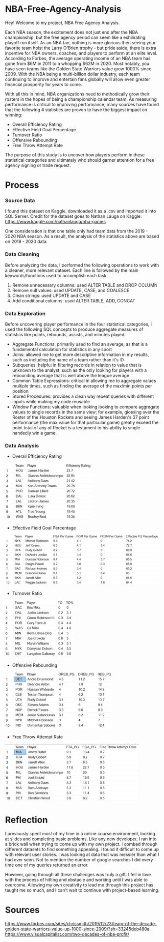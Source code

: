 # NBA-Free-Agency-Analysis

Hey! Welcome to my project, NBA Free Agency Analysis. 

Each NBA season, the excitement does not just end after the NBA championship, but the free agency period can seem like a exhilirating playoff run itself. As an NBA fan, nothing is more glorious then seeing your favorite team hoist the Larry O'Brien trophy - but pride aside, there is extra incentive for NBA owners, coaches, and players to perform at an elite level. According to Forbes, the average operating income of an NBA team has gone from $6M in 2011 to a whopping $62M in 2020. Most notably, you have seen teams like the Golden State Warriors value grow 1000% since 2009. With the NBA being a multi-billion dollar industry, each team continuing to improve and entertain fans globally will allow even greater financial prosperity for years to come.

With all this in mind, NBA organizations need to methodically grow their rosters in the hopes of being a championship calendar team. As measuring performance is critical to improving performance, many sources have found that the following 4 statistics are proven to have the biggest impact on winning:

- Overall Efficiency Rating
- Effective Field Goal Percentage
- Turnover Ratio
- Offensive Rebounding
- Free Throw Attempt Rate

The purpose of this study is to uncover how players perform in these statistical categories and ultimately who should garner attention for a free agency signing or trade request.

# Process

### Source Data

I found this dataset on Kaggle, downloaded it as a .csv and imported it into SQL Server. Credit for the dataset goes to Nathan Lauga on Kaggle: https://www.kaggle.com/nathanlauga/nba-games

One consideration is that one table only had team data from the 2019 - 2020 NBA season. As a result, the analysis of the statistics above are based on 2019 - 2020 data.

### Data Cleaning

Before analyzing the data, I performed the following operations to work with a cleaner, more relevant dataset. Each line is followed by the main keywords/functions used to accomplish each task.

1) Remove unnecessary columns: used ALTER TABLE and DROP COLUMN
2) Remove null values: used UPDATE, CASE, and COALESCE
3) Clean strings: used UPDATE and CASE
4) Add conditional columns: used ALTER TABLE, ADD, CONCAT

### Data Exploration

Before uncovering player performance in the four statistical categories, I used the following SQL concepts to produce aggregate measures of statistics like points, rebounds, assists, and minutes played.

- Aggregate Functions: primarily used to find an average, as that is a fundamental calculation for statistics in any sport
- Joins: allowed me to get more descriptive information in my results, such as including the name of a team rather than it's ID
- Subqueries: helpful in filtering records in relation to value that is unknown to the analyst, such as the only looking for players with a rebounding average that is well above the league average
- Common Table Expressions: critical in allowing me to aggregate values multiple times, such as finding the average of the max/min points per position
- Stored Procedures: provides a clean way repeat queries with different inputs while making my code reusable
- Window Functions: valuable when looking looking to compare aggregate values to single records in the same view; for example, glossing over the Roster of the Houston Rockets and seeing James Harden's 37 point performance (the max value for that particular game) greatly exceed the point total of any of Rocket is a testament to his ability to single-handedly win a game.

### Data Analysis

- Overall Efficiency Rating

![](https://github.com/jason-paulose/NBA-Free-Agency-Analysis/blob/main/Efficiency%20Ratings.png)

- Effective Field Goal Percentage

![](https://github.com/jason-paulose/NBA-Free-Agency-Analysis/blob/main/effective%20FG%20percentage.png)

- Turnover Ratio

![](https://github.com/jason-paulose/NBA-Free-Agency-Analysis/blob/main/turnover%20ratio.png)

- Offensive Rebounding

![](https://github.com/jason-paulose/NBA-Free-Agency-Analysis/blob/main/offenseive%20rebounding.png)

- Free Throw Attempt Rate

![](https://github.com/jason-paulose/NBA-Free-Agency-Analysis/blob/main/free%20throw%20attempt%20rate.png)

# Reflection

I previously spent most of my time in a online course environment, looking at slides and completing basic problems. Like any new developer, I ran into a brick wall when trying to come up with my own project. I combed through different datasets to find something appealing. I found it difficult to come up with relevant user stories. I was looking at data that was messier than what I had ever seen. Not to mention the number of google searches I did every time one of my queries returned an error.

However, going through all these challenges was truly a gift. I fell in love with the process of hitting and obstacle and working until I  was able to overcome. Allowing my own creativity to lead me through this project has taught me so much, and I can't wait to continue with project-based learning.

# Sources
https://www.forbes.com/sites/chrissmith/2019/12/23/team-of-the-decade-golden-state-warriors-value-up-1000-since-2009/?sh=33245deb480a
https://www.visualcapitalist.com/two-decades-of-nba-profit/
